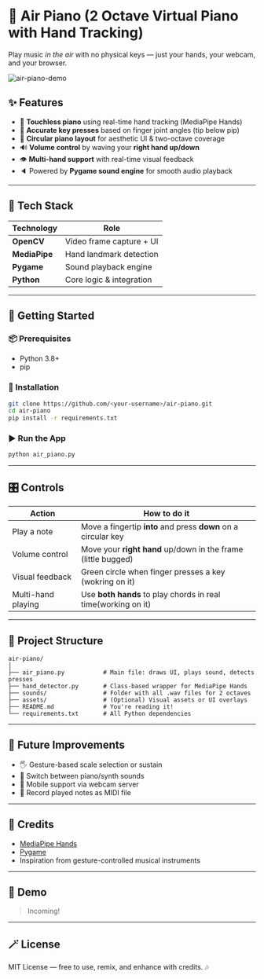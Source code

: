 # 🎹 Air Piano (2 Octave Virtual Piano with Hand Tracking)

Play music *in the air* with no physical keys — just your hands, your webcam, and your browser.

![air-piano-demo](demo.gif) <!-- Optional: Add demo GIF if available -->

## ✨ Features

- 👋 **Touchless piano** using real-time hand tracking (MediaPipe Hands)  
- 🎯 **Accurate key presses** based on finger joint angles (tip below pip)  
- 🔄 **Circular piano layout** for aesthetic UI & two-octave coverage  
- 🔊 **Volume control** by waving your **right hand up/down**  
- 👁️ **Multi-hand support** with real-time visual feedback  
- 🔈 Powered by **Pygame sound engine** for smooth audio playback  

---

## 🧠 Tech Stack

| Technology     | Role                           |
|----------------|--------------------------------|
| **OpenCV**     | Video frame capture + UI       |
| **MediaPipe**  | Hand landmark detection        |
| **Pygame**     | Sound playback engine          |
| **Python**     | Core logic & integration       |

---

## 🚀 Getting Started

### 📦 Prerequisites

- Python 3.8+
- pip

### 🔧 Installation

```bash
git clone https://github.com/<your-username>/air-piano.git
cd air-piano
pip install -r requirements.txt
```

### ▶️ Run the App

```bash
python air_piano.py
```

---

## 🎛️ Controls

| Action              | How to do it                                      |
|---------------------|--------------------------------------------------|
| Play a note         | Move a fingertip **into** and press **down** on a circular key |
| Volume control      | Move your **right hand** up/down in the frame (little bugged)   |
| Visual feedback     | Green circle when finger presses a key (wokring on it)           |
| Multi-hand playing  | Use **both hands** to play chords in real time(working on it)   |

---

## 📁 Project Structure

```
air-piano/
│
├── air_piano.py           # Main file: draws UI, plays sound, detects presses
├── hand_detector.py       # Class-based wrapper for MediaPipe Hands
├── sounds/                # Folder with all .wav files for 2 octaves
├── assets/                # (Optional) Visual assets or UI overlays
├── README.md              # You're reading it!
└── requirements.txt       # All Python dependencies
```

---

## 🎯 Future Improvements

- 🖐️ Gesture-based scale selection or sustain  
- 🎹 Switch between piano/synth sounds  
- 📱 Mobile support via webcam server  
- 💾 Record played notes as MIDI file  

---

## 🙌 Credits

- [MediaPipe Hands](https://google.github.io/mediapipe/solutions/hands)  
- [Pygame](https://www.pygame.org/docs/)  
- Inspiration from gesture-controlled musical instruments  

---

## 📸 Demo

> Incoming!

---

## 🪄 License

MIT License — free to use, remix, and enhance with credits. 🎶
